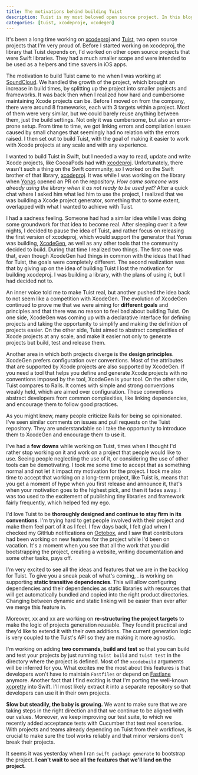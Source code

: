 ```yaml
---
title: The motivations behind building Tuist
description: Tuist is my most beloved open source project. In this blog post I touch on the motivations that led me to build it.
categories: [tuist, xcodeproje, xcodegen]
---
```


It's been a long time working on [xcodeproj](https://github.com/tuist/xcodeproj) and [Tuist](https://github.com/tuist/tuist), two open source projects that I'm very proud of. Before I started working on xcodeproj, the library that Tuist depends on, I'd worked on other open source projects that were Swift libraries. They had a much smaller scope and were intended to be used as a helpers and time savers in iOS apps.

The motivation to build Tuist came to me when I was working at [SoundCloud](https://soundcloud.com). We handled the growth of the project, which brought an increase in build times, by splitting up the project into smaller projects and frameworks. It was back then when I realized how hard and cumbersome maintaining Xcode projects can be. Before I moved on from the company, there were around 8 frameworks, each with 3 targets within a project. Most of them were very similar, but we could barely reuse anything between them, just the build settings. Not only it was cumbersome, but also an error-prone setup. From time to time, we got linking errors and compilation issues caused by small changes that seemingly had no relation with the errors raised. I then set out to build Tuist, with the goal of making it easier to work with Xcode projects at any scale and with any experience.

I wanted to build Tuist in Swift, but I needed a way to read, update and write Xcode projects, like CocoaPods had with [xcodeproj](https://github.com/cocoapods/xcodeproj). Unfortunately, there wasn't such a thing on the Swift community, so I worked on the Swift brother of that library, [xcodeproj](https://github.com/tuist/xcodeproj). It was while I was working on the library when [Yonas](https://github.com/yonaskolb) opened an PR on the repository. _How came someone was already using the library when it as not ready to be used yet?_ After a quick chat where I asked him what led him to use the project, I realized that we was building a Xcode project generator, something that to some extent, overlapped with what I wanted to achieve with Tuist.

I had a sadness feeling. Someone had had a similar idea while I was doing some groundwork for that idea to become real. After sleeping over it a few nights, I decided to pause the idea of Tuist, and rather focus on releasing the first version of xcodeproj, which would support the generator that Yonas was building, [XcodeGen](https://github.com/yonaskolb/xcodegen), as well as any other tools that the community decided to build. During that time I realized two things. The first one was that, even though XcodeGen had things in common with the ideas that I had for Tuist, the goals were completely different. The second realization was that by giving up on the idea of building Tuist I lost the motivation for building xcodeproj. I was building a library, with the plans of using it, but I had decided not to.

An inner voice told me to make Tuist real, but another pushed the idea back to not seem like a competition with XcodeGen. The evolution of XcodeGen continued to prove me that we were aiming for **different goals** and principles and that there was no reason to feel bad about building Tuist. On one side, XcodeGen was coming up with a declarative interface for defining projects and taking the opportunity to simplify and making the definition of projects easier. On the other side, Tuist aimed to abstract complexities of Xcode projects at any scale, and make it easier not only to generate projects but build, test and release them.

Another area in which both projects diverge is the **design principles**. XcodeGen prefers configuration over conventions. Most of the attributes that are supported by Xcode projects are also supported by XcodeGen. If you need a tool that helps you define and generate Xcode projects with no conventions imposed by the tool, XcodeGen is your tool. On the other side, Tuist compares to Rails. It comes with simple and strong conventions weakly held, which are aimed over configuration. These conventions abstract developers from common complexities, like linking dependencies, and encourage them to follow good practices.

As you might know, many people criticize Rails for being so opinionated. I've seen similar comments on issues and pull requests on the Tuist repository. They are understandable so I take the opportunity to introduce them to XcodeGen and encourage them to use it.

I've had a **few downs** while working on Tuist, times when I thought I'd rather stop working on it and work on a project that people would like to use. Seeing people neglecting the use of it, or considering the use of other tools can be demotivating. I took me some time to accept that as something normal and not let it impact my motivation for the project. I took me also time to accept that working on a long-term project, like Tuist is, means that you get a moment of hype when you first release and announce it, that's when your motivation goes to the highest pick, and then it fades away. I was too used to the excitement of publishing tiny libraries and framework fairly frequently, which helped fed my ego.

I'd love Tuist to be **thoroughly designed and continue to stay firm in its conventions**. I'm trying hard to get people involved with their project and make them feel part of it as I feel. I few days back, I felt glad when I checked my GitHub notifications on [Octobox](https://octobox.io), and I saw that contributors had been working on new features for the project while I'd been on vacation. It's a moment when you see that all the work that you did bootstrapping the project, creating a website, writing documentation and some other tasks, pays off.

I'm very excited to see all the ideas and features that we are in the backlog for Tuist. To give you a sneak peak of what's coming, . is working on supporting **static transitive dependencies**. This will allow configuring dependencies and their dependencies as static libraries with resources that will get automatically bundled and copied into the right product directories. Changing between dynamic and static linking will be easier than ever after we merge this feature in.

Moreover, xx and xx are working on **re-structuring the project targets** to make the logic of projects generation reusable. They found it practical and they'd like to extend it with their own additions. The current generation logic is very coupled to the Tuist's API so they are making it more agnostic.

I'm working on adding **two commands, build and test** so that you can build and test your projects by just running `tuist build` and `tuist test` in the directory where the project is defined. Most of the `xcodebuild` arguments will be inferred for you. What excites me the most about this features is that developers won't have to maintain `Fastfiles` or depend on [Fastlane](https://github.com/fastlane) anymore. Another fact that I find exciting is that I'm porting the well-known [xcpretty](https://github.com/supermarin/xcpretty) into Swift. I'll most likely extract it into a separate repository so that developers can use it in their own projects.

**Slow but steadily, the baby is growing.** We want to make sure that we are taking steps in the right direction and that we continue to be aligned with our values. Moreover, we keep improving our test suite, to which we recently added acceptance tests with Cucumber that test real scenarios. With projects and teams already depending on Tuist from their workflows, is crucial to make sure the tool works reliably and that minor versions don't break their projects.

It seems it was yesterday when I ran `swift package generate` to bootstrap the project. **I can't wait to see all the features that we'll land on the project.**
